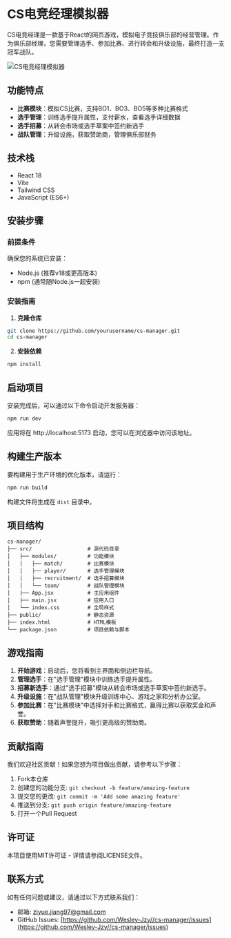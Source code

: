 # CS电竞经理模拟器

CS电竞经理是一款基于React的网页游戏，模拟电子竞技俱乐部的经营管理。作为俱乐部经理，您需要管理选手、参加比赛、进行转会和升级设施，最终打造一支冠军战队。

![CS电竞经理模拟器](https://via.placeholder.com/800x400?text=CS%E7%94%B5%E7%AB%9E%E7%BB%8F%E7%90%86)

## 功能特点

- **比赛模块**：模拟CS比赛，支持BO1、BO3、BO5等多种比赛格式
- **选手管理**：训练选手提升属性，支付薪水，查看选手详细数据
- **选手招募**：从转会市场或选手草案中签约新选手
- **战队管理**：升级设施，获取赞助商，管理俱乐部财务

## 技术栈

- React 18
- Vite
- Tailwind CSS
- JavaScript (ES6+)

## 安装步骤

### 前提条件

确保您的系统已安装：
- Node.js (推荐v18或更高版本)
- npm (通常随Node.js一起安装)

### 安装指南

1. **克隆仓库**

```bash
git clone https://github.com/yourusername/cs-manager.git
cd cs-manager
```

2. **安装依赖**

```bash
npm install
```

## 启动项目

安装完成后，可以通过以下命令启动开发服务器：

```bash
npm run dev
```

应用将在 http://localhost:5173 启动，您可以在浏览器中访问该地址。

## 构建生产版本

要构建用于生产环境的优化版本，请运行：

```bash
npm run build
```

构建文件将生成在 `dist` 目录中。

## 项目结构

```
cs-manager/
├── src/                  # 源代码目录
│   ├── modules/          # 功能模块
│   │   ├── match/        # 比赛模块
│   │   ├── player/       # 选手管理模块
│   │   ├── recruitment/  # 选手招募模块
│   │   └── team/         # 战队管理模块
│   ├── App.jsx           # 主应用组件
│   ├── main.jsx          # 应用入口
│   └── index.css         # 全局样式
├── public/               # 静态资源
├── index.html            # HTML模板
└── package.json          # 项目依赖与脚本
```

## 游戏指南

1. **开始游戏**：启动后，您将看到主界面和侧边栏导航。
2. **管理选手**：在"选手管理"模块中训练选手提升属性。
3. **招募新选手**：通过"选手招募"模块从转会市场或选手草案中签约新选手。
4. **升级设施**：在"战队管理"模块升级训练中心、游戏之家和分析办公室。
5. **参加比赛**：在"比赛模块"中选择对手和比赛格式，赢得比赛以获取奖金和声誉。
6. **获取赞助**：随着声誉提升，吸引更高级的赞助商。

## 贡献指南

我们欢迎社区贡献！如果您想为项目做出贡献，请参考以下步骤：

1. Fork本仓库
2. 创建您的功能分支: `git checkout -b feature/amazing-feature`
3. 提交您的更改: `git commit -m 'Add some amazing feature'`
4. 推送到分支: `git push origin feature/amazing-feature`
5. 打开一个Pull Request

## 许可证

本项目使用MIT许可证 - 详情请参阅LICENSE文件。

## 联系方式

如有任何问题或建议，请通过以下方式联系我们：

- 邮箱: ziyue.jiang97@gmail.com
- GitHub Issues: [https://github.com/Wesley-Jzy//cs-manager/issues](https://github.com/Wesley-Jzy//cs-manager/issues)
